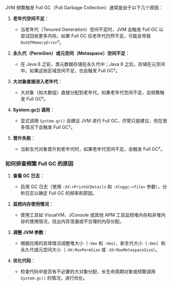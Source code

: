 JVM 频繁触发 Full GC（Full Garbage Collection）通常是由于以下几个原因：

1. **老年代空间不足**：
   - 当老年代（Tenured Generation）空间不足时，JVM 会触发 Full GC 以尝试回收更多内存。如果 Full GC 后老年代仍然不足，可能会导致 `OutOfMemoryError`²。

2. **永久代（PermGen）或元空间（Metaspace）空间不足**：
   - 在 Java 8 之前，类元数据存储在永久代中；Java 8 之后，存储在元空间中。如果这些区域空间不足，也会触发 Full GC²。

3. **大对象直接进入老年代**：
   - 大对象（如大数组）直接分配到老年代，如果老年代空间不足，会频繁触发 Full GC²。

4. **System.gc() 调用**：
   - 显式调用 `System.gc()` 会建议 JVM 进行 Full GC，尽管只是建议，但在很多情况下会触发 Full GC²。

5. **晋升失败**：
   - 当新生代对象晋升到老年代时，如果老年代空间不足，会触发 Full GC²。

### 如何排查频繁 Full GC 的原因

1. **查看 GC 日志**：
   - 启用 GC 日志（使用 `-XX:+PrintGCDetails` 和 `-Xloggc:<file>` 参数），分析日志以确定 Full GC 的频率和原因。

2. **监控内存使用情况**：
   - 使用工具如 VisualVM、JConsole 或其他 APM 工具监控堆内存和非堆内存的使用情况，找出内存泄漏或不合理的内存分配。

3. **调整 JVM 参数**：
   - 根据应用的具体情况调整堆大小（`-Xmx` 和 `-Xms`）、新生代大小（`-Xmn`）和永久代或元空间大小（`-XX:MaxPermSize` 或 `-XX:MaxMetaspaceSize`）。

4. **优化代码**：
   - 检查代码中是否有不必要的大对象分配、长生命周期对象或频繁调用 `System.gc()` 的情况，进行优化。


